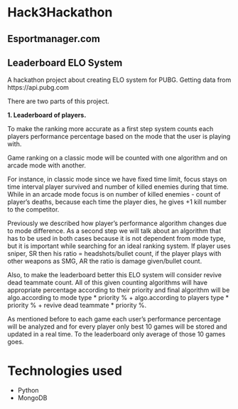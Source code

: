 # Hack3Hackathon

<h2>Esportmanager.com</h2>
<h2>Leaderboard ELO System</h2>

<p>A hackathon project about creating ELO system for PUBG. Getting data from https://api.pubg.com</p>
<p>There are two parts of this project.</p>
<b><p>1. Leaderboard of players.</p></b>
<p> To make the ranking more accurate as a first step system counts each players performance percentage based on the mode that the user is playing with.</p>
<p>Game ranking on a classic mode will be counted with one algorithm and on arcade mode with another.</p>
<p>For instance, in classic mode since we have fixed time limit, focus stays on time interval player survived and number of killed enemies during that time. While in an arcade mode focus is on number of killed enemies - count of player’s deaths, because each time the player dies, he gives +1 kill number to the competitor.</p>
<p>Previously we described how player’s performance algorithm changes due to mode difference. As a second step we will talk about an algorithm that has to be used in both cases because it is not dependent from mode type, but it is important while searching for an ideal ranking system. If player uses sniper, SR then his ratio = headshots/bullet count, if the player plays with other weapons as SMG, AR the ratio is damage given/bullet count. </p>
<p>Also, to make the leaderboard better this ELO system will consider revive dead teammate count. All of this given counting algorithms will have appropriate percentage according to their priority and final algorithm will be algo.according to mode type * priority % + algo.according to players type * priority % + revive dead teammate * priority %.</p>
<p>As mentioned before to each game each user’s performance percentage will be analyzed and for every player only best 10 games will be stored and updated in a real time. To the leaderboard only average of those 10 games goes.</p>


# Technologies used
<ul>
  <li>Python</li>
  <li>MongoDB</li>
</ul>
